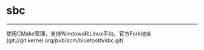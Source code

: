 # sbc
*************
使用CMake管理，支持Windows和Linux平台。官方Fork地址(git://git.kernel.org/pub/scm/bluetooth/sbc.git)